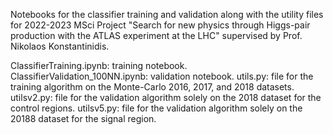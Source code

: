 Notebooks for the classifier training and validation along with the utility files for 2022-2023 MSci Project "Search for new physics through Higgs-pair production with the ATLAS experiment at the LHC" supervised by  Prof. Nikolaos Konstantinidis.

ClassifierTraining.ipynb: training notebook.
ClassifierValidation_100NN.ipynb: validation notebook.
utils.py: file for the training algorithm on the Monte-Carlo 2016, 2017, and 2018 datasets.
utilsv2.py: file for the validation algorithm solely on the 2018 dataset for the control regions.
utilsv5.py: file for the validation algorithm solely on the 20188 dataset for the signal region.

